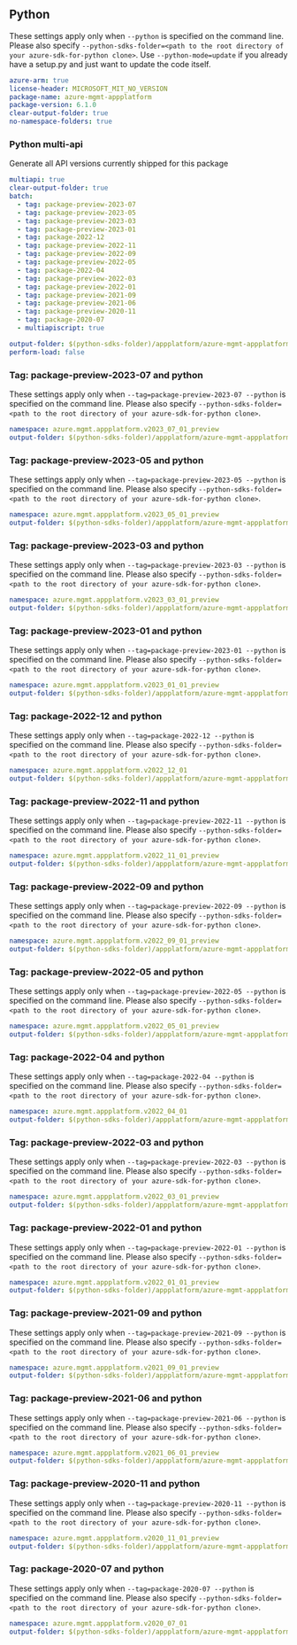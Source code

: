 ## Python

These settings apply only when `--python` is specified on the command line.
Please also specify `--python-sdks-folder=<path to the root directory of your azure-sdk-for-python clone>`.
Use `--python-mode=update` if you already have a setup.py and just want to update the code itself.

``` yaml $(python)
azure-arm: true
license-header: MICROSOFT_MIT_NO_VERSION
package-name: azure-mgmt-appplatform
package-version: 6.1.0
clear-output-folder: true
no-namespace-folders: true
```

### Python multi-api

Generate all API versions currently shipped for this package


```yaml $(python)
multiapi: true
clear-output-folder: true
batch:
  - tag: package-preview-2023-07
  - tag: package-preview-2023-05
  - tag: package-preview-2023-03
  - tag: package-preview-2023-01
  - tag: package-2022-12
  - tag: package-preview-2022-11
  - tag: package-preview-2022-09
  - tag: package-preview-2022-05
  - tag: package-2022-04
  - tag: package-preview-2022-03
  - tag: package-preview-2022-01
  - tag: package-preview-2021-09
  - tag: package-preview-2021-06
  - tag: package-preview-2020-11
  - tag: package-2020-07
  - multiapiscript: true
```

``` yaml $(multiapiscript)
output-folder: $(python-sdks-folder)/appplatform/azure-mgmt-appplatform/azure/mgmt/appplatform/
perform-load: false
```

### Tag: package-preview-2023-07 and python

These settings apply only when `--tag=package-preview-2023-07 --python` is specified on the command line.
Please also specify `--python-sdks-folder=<path to the root directory of your azure-sdk-for-python clone>`.

``` yaml $(tag) == 'package-preview-2023-07' && $(python)
namespace: azure.mgmt.appplatform.v2023_07_01_preview
output-folder: $(python-sdks-folder)/appplatform/azure-mgmt-appplatform/azure/mgmt/appplatform/v2023_07_01_preview
```

### Tag: package-preview-2023-05 and python

These settings apply only when `--tag=package-preview-2023-05 --python` is specified on the command line.
Please also specify `--python-sdks-folder=<path to the root directory of your azure-sdk-for-python clone>`.

``` yaml $(tag) == 'package-preview-2023-05' && $(python)
namespace: azure.mgmt.appplatform.v2023_05_01_preview
output-folder: $(python-sdks-folder)/appplatform/azure-mgmt-appplatform/azure/mgmt/appplatform/v2023_05_01_preview
```

### Tag: package-preview-2023-03 and python

These settings apply only when `--tag=package-preview-2023-03 --python` is specified on the command line.
Please also specify `--python-sdks-folder=<path to the root directory of your azure-sdk-for-python clone>`.

``` yaml $(tag) == 'package-preview-2023-03' && $(python)
namespace: azure.mgmt.appplatform.v2023_03_01_preview
output-folder: $(python-sdks-folder)/appplatform/azure-mgmt-appplatform/azure/mgmt/appplatform/v2023_03_01_preview
```

### Tag: package-preview-2023-01 and python

These settings apply only when `--tag=package-preview-2023-01 --python` is specified on the command line.
Please also specify `--python-sdks-folder=<path to the root directory of your azure-sdk-for-python clone>`.

``` yaml $(tag) == 'package-preview-2023-01' && $(python)
namespace: azure.mgmt.appplatform.v2023_01_01_preview
output-folder: $(python-sdks-folder)/appplatform/azure-mgmt-appplatform/azure/mgmt/appplatform/v2023_01_01_preview
```

### Tag: package-2022-12 and python

These settings apply only when `--tag=package-2022-12 --python` is specified on the command line.
Please also specify `--python-sdks-folder=<path to the root directory of your azure-sdk-for-python clone>`.

``` yaml $(tag) == 'package-2022-12' && $(python)
namespace: azure.mgmt.appplatform.v2022_12_01
output-folder: $(python-sdks-folder)/appplatform/azure-mgmt-appplatform/azure/mgmt/appplatform/v2022_12_01
```

### Tag: package-preview-2022-11 and python

These settings apply only when `--tag=package-preview-2022-11 --python` is specified on the command line.
Please also specify `--python-sdks-folder=<path to the root directory of your azure-sdk-for-python clone>`.

``` yaml $(tag) == 'package-preview-2022-11' && $(python)
namespace: azure.mgmt.appplatform.v2022_11_01_preview
output-folder: $(python-sdks-folder)/appplatform/azure-mgmt-appplatform/azure/mgmt/appplatform/v2022_11_01_preview
```

### Tag: package-preview-2022-09 and python

These settings apply only when `--tag=package-preview-2022-09 --python` is specified on the command line.
Please also specify `--python-sdks-folder=<path to the root directory of your azure-sdk-for-python clone>`.

``` yaml $(tag) == 'package-preview-2022-09' && $(python)
namespace: azure.mgmt.appplatform.v2022_09_01_preview
output-folder: $(python-sdks-folder)/appplatform/azure-mgmt-appplatform/azure/mgmt/appplatform/v2022_09_01_preview
```

### Tag: package-preview-2022-05 and python

These settings apply only when `--tag=package-preview-2022-05 --python` is specified on the command line.
Please also specify `--python-sdks-folder=<path to the root directory of your azure-sdk-for-python clone>`.

``` yaml $(tag) == 'package-preview-2022-05' && $(python)
namespace: azure.mgmt.appplatform.v2022_05_01_preview
output-folder: $(python-sdks-folder)/appplatform/azure-mgmt-appplatform/azure/mgmt/appplatform/v2022_05_01_preview
```

### Tag: package-2022-04 and python

These settings apply only when `--tag=package-2022-04 --python` is specified on the command line.
Please also specify `--python-sdks-folder=<path to the root directory of your azure-sdk-for-python clone>`.

``` yaml $(tag) == 'package-2022-04' && $(python)
namespace: azure.mgmt.appplatform.v2022_04_01
output-folder: $(python-sdks-folder)/appplatform/azure-mgmt-appplatform/azure/mgmt/appplatform/v2022_04_01
```

### Tag: package-preview-2022-03 and python

These settings apply only when `--tag=package-preview-2022-03 --python` is specified on the command line.
Please also specify `--python-sdks-folder=<path to the root directory of your azure-sdk-for-python clone>`.

``` yaml $(tag) == 'package-preview-2022-03' && $(python)
namespace: azure.mgmt.appplatform.v2022_03_01_preview
output-folder: $(python-sdks-folder)/appplatform/azure-mgmt-appplatform/azure/mgmt/appplatform/v2022_03_01_preview
```

### Tag: package-preview-2022-01 and python

These settings apply only when `--tag=package-preview-2022-01 --python` is specified on the command line.
Please also specify `--python-sdks-folder=<path to the root directory of your azure-sdk-for-python clone>`.

``` yaml $(tag) == 'package-preview-2022-01' && $(python)
namespace: azure.mgmt.appplatform.v2022_01_01_preview
output-folder: $(python-sdks-folder)/appplatform/azure-mgmt-appplatform/azure/mgmt/appplatform/v2022_01_01_preview
```

### Tag: package-preview-2021-09 and python

These settings apply only when `--tag=package-preview-2021-09 --python` is specified on the command line.
Please also specify `--python-sdks-folder=<path to the root directory of your azure-sdk-for-python clone>`.

``` yaml $(tag) == 'package-preview-2021-09' && $(python)
namespace: azure.mgmt.appplatform.v2021_09_01_preview
output-folder: $(python-sdks-folder)/appplatform/azure-mgmt-appplatform/azure/mgmt/appplatform/v2021_09_01_preview
```

### Tag: package-preview-2021-06 and python

These settings apply only when `--tag=package-preview-2021-06 --python` is specified on the command line.
Please also specify `--python-sdks-folder=<path to the root directory of your azure-sdk-for-python clone>`.

``` yaml $(tag) == 'package-preview-2021-06' && $(python)
namespace: azure.mgmt.appplatform.v2021_06_01_preview
output-folder: $(python-sdks-folder)/appplatform/azure-mgmt-appplatform/azure/mgmt/appplatform/v2021_06_01_preview
```

### Tag: package-preview-2020-11 and python

These settings apply only when `--tag=package-preview-2020-11 --python` is specified on the command line.
Please also specify `--python-sdks-folder=<path to the root directory of your azure-sdk-for-python clone>`.

``` yaml $(tag) == 'package-preview-2020-11' && $(python)
namespace: azure.mgmt.appplatform.v2020_11_01_preview
output-folder: $(python-sdks-folder)/appplatform/azure-mgmt-appplatform/azure/mgmt/appplatform/v2020_11_01_preview
```

### Tag: package-2020-07 and python

These settings apply only when `--tag=package-2020-07 --python` is specified on the command line.
Please also specify `--python-sdks-folder=<path to the root directory of your azure-sdk-for-python clone>`.

``` yaml $(tag) == 'package-2020-07' && $(python)
namespace: azure.mgmt.appplatform.v2020_07_01
output-folder: $(python-sdks-folder)/appplatform/azure-mgmt-appplatform/azure/mgmt/appplatform/v2020_07_01
```
